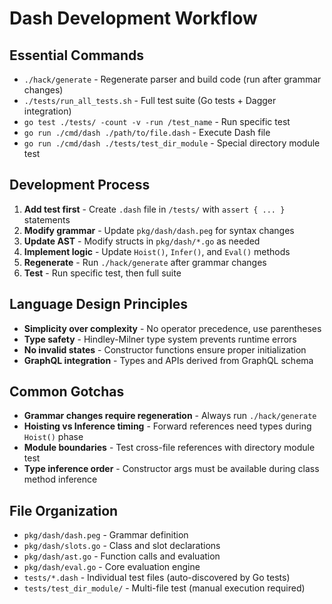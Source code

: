 # Dash Development Workflow

## Essential Commands
- `./hack/generate` - Regenerate parser and build code (run after grammar changes)
- `./tests/run_all_tests.sh` - Full test suite (Go tests + Dagger integration)
- `go test ./tests/ -count -v -run /test_name` - Run specific test
- `go run ./cmd/dash ./path/to/file.dash` - Execute Dash file
- `go run ./cmd/dash ./tests/test_dir_module` - Special directory module test

## Development Process
1. **Add test first** - Create `.dash` file in `/tests/` with `assert { ... }` statements
2. **Modify grammar** - Update `pkg/dash/dash.peg` for syntax changes
3. **Update AST** - Modify structs in `pkg/dash/*.go` as needed
4. **Implement logic** - Update `Hoist()`, `Infer()`, and `Eval()` methods
5. **Regenerate** - Run `./hack/generate` after grammar changes
6. **Test** - Run specific test, then full suite

## Language Design Principles
- **Simplicity over complexity** - No operator precedence, use parentheses
- **Type safety** - Hindley-Milner type system prevents runtime errors
- **No invalid states** - Constructor functions ensure proper initialization
- **GraphQL integration** - Types and APIs derived from GraphQL schema

## Common Gotchas
- **Grammar changes require regeneration** - Always run `./hack/generate`
- **Hoisting vs Inference timing** - Forward references need types during `Hoist()` phase
- **Module boundaries** - Test cross-file references with directory module test
- **Type inference order** - Constructor args must be available during class method inference

## File Organization
- `pkg/dash/dash.peg` - Grammar definition
- `pkg/dash/slots.go` - Class and slot declarations
- `pkg/dash/ast.go` - Function calls and evaluation
- `pkg/dash/eval.go` - Core evaluation engine
- `tests/*.dash` - Individual test files (auto-discovered by Go tests)
- `tests/test_dir_module/` - Multi-file test (manual execution required)
